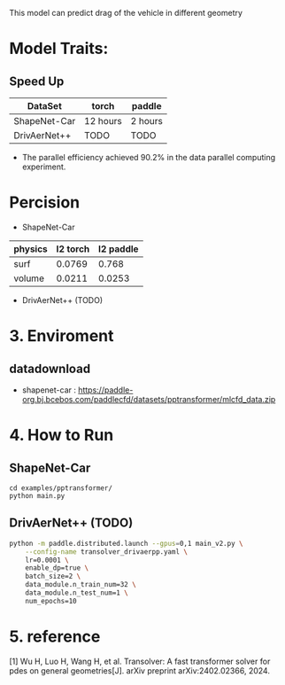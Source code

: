 This model can predict drag of the vehicle in different geometry
# Model Traits:
## Speed Up

DataSet  | torch  | paddle 
-- | -- | -- 
ShapeNet-Car | 12 hours | 2 hours
DrivAerNet++ | TODO | TODO

- The parallel efficiency achieved 90.2% in the data parallel computing experiment.



# Percision
- ShapeNet-Car

physics  | l2 torch  | l2 paddle 
-- | -- | -- 
surf | 0.0769  | 0.768
volume | 0.0211 | 0.0253

- DrivAerNet++ (TODO)


# 3. Enviroment
## datadownload
- shapenet-car : https://paddle-org.bj.bcebos.com/paddlecfd/datasets/pptransformer/mlcfd_data.zip

# 4. How to Run
## ShapeNet-Car
```
cd examples/pptransformer/
python main.py
```

## DrivAerNet++ (TODO)
```sh
python -m paddle.distributed.launch --gpus=0,1 main_v2.py \
    --config-name transolver_drivaerpp.yaml \
    lr=0.0001 \
    enable_dp=true \
    batch_size=2 \
    data_module.n_train_num=32 \
    data_module.n_test_num=1 \
    num_epochs=10
```

# 5. reference 
[1] Wu H, Luo H, Wang H, et al. Transolver: A fast transformer solver for pdes on general geometries[J]. arXiv preprint arXiv:2402.02366, 2024.
